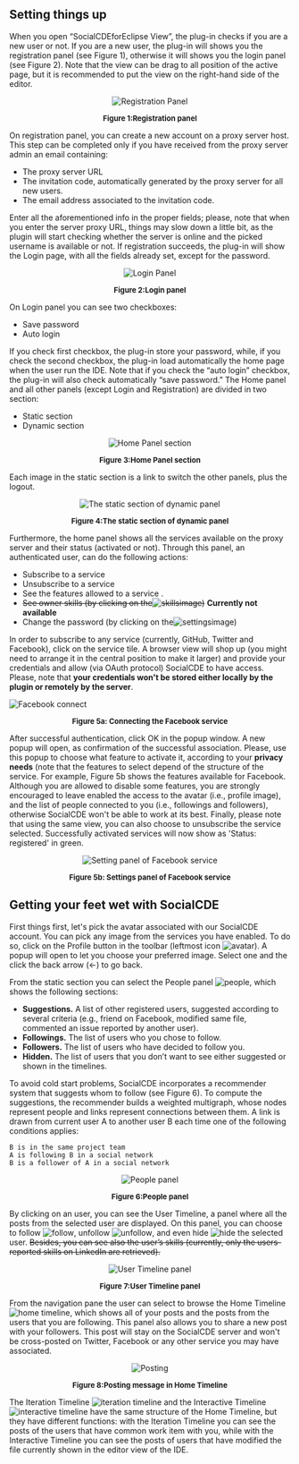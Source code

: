 ## Setting things up
When you open “SocialCDEforEclipse View”, the plug-in checks if you are a new user or not. If you are a new user, the plug-in will shows you the registration panel (see Figure 1), otherwise it will shows you the login panel (see Figure 2). Note that the view can be drag to all position of the active page, but it is recommended to put the view on the right-hand side of the editor. 

<p align="center"><img src="https://github.com/collab-uniba/socialcde4eclipse/blob/master/wikiImage/RegistrationPage.png?raw=true" alt="Registration Panel"/></p>
<p align="center" style="font-size:small;font-weight:bold;">Figure 1:Registration panel</p>

On registration panel, you can create a new account on a proxy server host. This step can be completed only if you have received from the proxy server admin an email containing:
* The proxy server URL
* The invitation code, automatically generated by the proxy server for all new users.
* The email address associated to the invitation code.


Enter all the aforementioned info in the proper fields; please, note that when you enter the server proxy URL, things may slow down a little bit, as the plugin will start checking whether the server is online and the picked username is available or not.
If registration succeeds, the plug-in will show the Login page, with all the fields already set, except for the password.

<p align="center"><img src="https://github.com/collab-uniba/socialcde4eclipse/blob/master/wikiImage/LoginPage.png?raw=true" alt="Login Panel"/></p>
<p align="center" style="font-size:small;font-weight:bold;">Figure 2:Login panel</p>

On Login panel you can see two checkboxes:
* Save password
* Auto login

If you check first checkbox, the plug-in store your password, while, if you check the second checkbox, the plug-in load automatically the home page when the user run the IDE. Note that if you check the “auto login” checkbox, the plug-in will also check automatically “save password.”
The Home panel and all other panels (except Login and Registration) are divided in two section:
* Static section
* Dynamic section

<p align="center"><img src="https://github.com/collab-uniba/socialcde4eclipse/blob/master/wikiImage/HomePage_section.png?raw=true" alt="Home Panel section"/></p>
<p align="center" style="font-size:small;font-weight:bold;">Figure 3:Home Panel section</p>

Each image in the static section is a link to switch the other panels, plus the logout. 

<p align="center"><img src="https://github.com/collab-uniba/socialcde4eclipse/blob/master/wikiImage/Static_section.png?raw=true" alt="The static section of dynamic panel"/></p>
<p align="center" style="font-size:small;font-weight:bold;">Figure 4:The static section of dynamic panel</p>

Furthermore, the home panel shows all the services available on the proxy server and their status (activated or not).  Through this panel, an authenticated user, can do the following actions:
* Subscribe to a service 
* Unsubscribe to a service
* See the features allowed to a service .
* ~~See owner skills (by clicking on the![skills](https://github.com/collab-uniba/socialcde4eclipse/blob/master/wikiImage/skills.png?raw=true)image)~~ **Currently not available**
* Change the password (by clicking on the![settings](https://github.com/collab-uniba/socialcde4eclipse/blob/master/wikiImage/settings.png?raw=true)image)

In order to subscribe to any service (currently, GitHub, Twitter and Facebook), click on the service tile. A browser view will shop up (you might need to arrange it in the central position to make it larger) and provide your credentials and allow (via OAuth protocol) SocialCDE to have access. Please, note that **your credentials won't be stored either locally by the plugin or remotely by the server**. 

![Facebook connect](https://github.com/collab-uniba/socialcde4eclipse/blob/master/wikiImage/facebook%20connect.png)
<p align="center" style="font-size:small;font-weight:bold;">Figure 5a: Connecting the Facebook service</p>

After successful authentication, click OK in the popup window. A new popup will open, as confirmation of the successful association. Please, use this popup to choose what feature to activate it, according to your **privacy needs** (note that the features to select depend of the structure of the service.  For example, Figure 5b shows the features available for Facebook. Although you are allowed to disable some features, you are strongly encouraged to leave enabled the access to the avatar (i.e., profile image), and the list of people connected to you (i.e., followings and followers), otherwise SocialCDE won't be able to work at its best. Finally, please note that using the same view, you can also choose to unsubscribe the service selected. 
Successfully activated services will now show as 'Status: registered' in green.

<p align="center"><img src="https://github.com/collab-uniba/socialcde4eclipse/blob/master/wikiImage/ServiceSettingPage.png?raw=true" alt="Setting panel of Facebook service"/></p>
<p align="center" style="font-size:small;font-weight:bold;">Figure 5b: Settings panel of Facebook service</p>

## Getting your feet wet with SocialCDE
First things first, let's pick the avatar associated with our SocialCDE account. You can pick any image from the services you have enabled. To do so, click on the Profile button in the toolbar (leftmost icon ![avatar](https://github.com/collab-uniba/socialcde4eclipse/blob/master/wikiImage/defatult%20avatar.png)). A popup will open to let you choose your preferred image. Select one and the click the back arrow (<-) to go back.

From the static section you can select the People panel ![people](https://github.com/collab-uniba/socialcde4eclipse/blob/master/wikiImage/people%20page.png), which shows the following sections:
* **Suggestions.** A list of other registered users, suggested according to several criteria (e.g., friend on Facebook, modified same file, commented an issue reported by another user).
* **Followings.** The list of users who you chose to follow.
* **Followers.** The list of users who have decided to follow you.
* **Hidden.** The list of users that you don’t want to see either suggested  or shown in the timelines.

To avoid cold start problems, SocialCDE incorporates a recommender system that suggests whom to follow (see Figure 6). To compute the suggestions, the recommender builds a weighted multigraph, whose nodes represent people and links represent connections between them. A link is drawn from current user A to another user B each time one of the following conditions applies:

    B is in the same project team 
    A is following B in a social network
    B is a follower of A in a social network 

<p align="center"><img src="https://github.com/collab-uniba/socialcde4eclipse/blob/master/wikiImage/PeoplePage.png?raw=true" alt="People panel"/></p>
<p align="center" style="font-size:small;font-weight:bold;">Figure 6:People panel</p>

By clicking on an user, you can see the User Timeline, a panel where all the posts from the selected user are displayed. On this panel, you can choose to follow ![follow](https://github.com/collab-uniba/socialcde4eclipse/blob/master/wikiImage/follow.png), unfollow ![unfollow](https://github.com/collab-uniba/socialcde4eclipse/blob/master/wikiImage/unfollow.png), and even hide ![hide](https://github.com/collab-uniba/socialcde4eclipse/blob/master/wikiImage/hide.png) the selected user. ~~Besides, you can see also the user’s skills (currently, only the users-reported skills on LinkedIn are retrieved).~~

<p align="center"><img src="https://github.com/collab-uniba/socialcde4eclipse/blob/master/wikiImage/UserTimelinePage.png?raw=true" alt="User Timeline panel"/></p>
<p align="center" style="font-size:small;font-weight:bold;">Figure 7:User Timeline panel</p>

From the navigation pane the user can select to browse the Home Timeline ![home timeline](https://github.com/collab-uniba/socialcde4eclipse/blob/master/wikiImage/home%20timeline.png), which shows all of your posts and the posts from the users that you are following. This panel also allows you to share a new post with your followers. This post will stay on the SocialCDE server and won't be cross-posted on Twitter, Facebook or any other service you may have associated.

<p align="center"><img src="https://github.com/collab-uniba/socialcde4eclipse/blob/master/wikiImage/posting.png" alt="Posting"/></p>
<p align="center" style="font-size:small;font-weight:bold;">Figure 8:Posting message in Home Timeline</p>

The Iteration Timeline ![iteration timeline](https://github.com/collab-uniba/socialcde4eclipse/blob/master/wikiImage/iteration%20timeline.png) and the Interactive Timeline ![interactive timeline](https://github.com/collab-uniba/socialcde4eclipse/blob/master/wikiImage/interactive%20timeline.png) have the same structure of the Home Timeline, but they have different functions:  with the Iteration  Timeline you can see the posts of the users that have common work item with you, while with the Interactive Timeline you can see the posts of users that have modified the file currently shown in the editor view of the IDE.